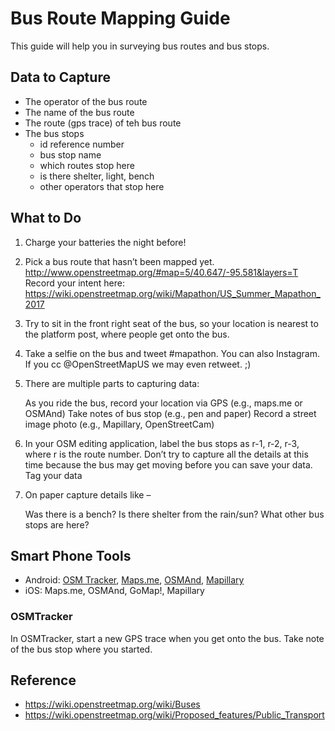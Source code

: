 # Bus Route Mapping Guide

This guide will help you in surveying bus routes and bus stops.

## Data to Capture
* The operator of the bus route
* The name of the bus route
* The route (gps trace) of teh bus route
* The bus stops
  * id reference number
  * bus stop name
  * which routes stop here
  * is there shelter, light, bench
  * other operators that stop here

## What to Do

1. Charge your batteries the night before!
1. Pick a bus route that hasn’t been mapped yet.
  http://www.openstreetmap.org/#map=5/40.647/-95.581&layers=T
  Record your intent here:
  https://wiki.openstreetmap.org/wiki/Mapathon/US_Summer_Mapathon_2017
1. Try to sit in the front right seat of the bus, so your location is nearest to the platform post, where people get onto the bus.
1. Take a selfie on the bus and tweet #mapathon. You can also Instagram. If you cc @OpenStreetMapUS we may even retweet. ;)
1. There are multiple parts to capturing data:

    As you ride the bus, record your location via GPS (e.g., maps.me or OSMAnd)
    Take notes of bus stop (e.g., pen and paper)
    Record a street image photo (e.g., Mapillary, OpenStreetCam)

1. In your OSM editing application, label the bus stops as r-1, r-2, r-3, where r is the route number. Don’t try to capture all the details at this time because the bus may get moving before you can save your data. Tag your data

1. On paper capture details like –

    Was there is a bench?
    Is there shelter from the rain/sun?
    What other bus stops are here?

## Smart Phone Tools

* Android: [OSM Tracker](https://play.google.com/store/apps/details?id=me.guillaumin.android.osmtracker&hl=en), [Maps.me](https://play.google.com/store/apps/details?id=com.mapswithme.maps.pro&hl=en), [OSMAnd](https://play.google.com/store/apps/details?id=net.osmand&hl=en), [Mapillary](https://play.google.com/store/apps/details?id=app.mapillary&hl=en)
* iOS: Maps.me, OSMAnd, GoMap!, Mapillary

### OSMTracker

In OSMTracker, start a new GPS trace when you get onto the bus.  Take note of the bus stop where you started.

## Reference

* https://wiki.openstreetmap.org/wiki/Buses
* https://wiki.openstreetmap.org/wiki/Proposed_features/Public_Transport
